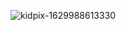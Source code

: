 ![kidpix-1629988613330](https://user-images.githubusercontent.com/89385905/130982785-09baba4d-a1ea-409f-8c23-1bddbe252da7.png)
